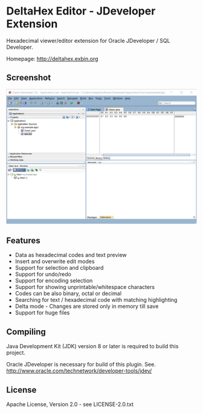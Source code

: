 DeltaHex Editor - JDeveloper Extension
======================================

Hexadecimal viewer/editor extension for Oracle JDeveloper / SQL Developer.

Homepage: http://deltahex.exbin.org  

Screenshot
----------

![DeltaHex-Editor Screenshot](images/jdeveloper-screenshot.png?raw=true)

Features
--------

- Data as hexadecimal codes and text preview
- Insert and overwrite edit modes
- Support for selection and clipboard
- Support for undo/redo
- Support for encoding selection
- Support for showing unprintable/whitespace characters
- Codes can be also binary, octal or decimal
- Searching for text / hexadecimal code with matching highlighting
- Delta mode - Changes are stored only in memory till save
- Support for huge files

Compiling
---------

Java Development Kit (JDK) version 8 or later is required to build this project.

Oracle JDeveloper is necessary for build of this plugin. See. http://www.oracle.com/technetwork/developer-tools/jdev/  

License
-------

Apache License, Version 2.0 - see LICENSE-2.0.txt
